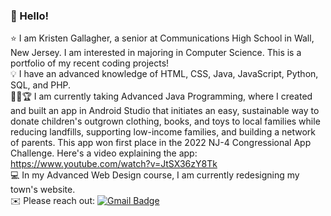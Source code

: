 ### :wave: Hello!

:star: I am Kristen Gallagher, a senior at Communications High School in Wall, New Jersey. I am interested in majoring in Computer Science. This is a portfolio of my recent coding projects!  
:bulb: I have an advanced knowledge of HTML, CSS, Java, JavaScript, Python, SQL, and PHP. <br /> 
:iphone::heavy_plus_sign::trophy: I am currently taking Advanced Java Programming, where I created and built an app in Android Studio that initiates an easy, sustainable way to donate children's outgrown clothing, books, and toys to local families while reducing landfills, supporting low-income families, and building a network of parents. This app won first place in the 2022 NJ-4 Congressional App Challenge. Here's a video explaining the app: https://www.youtube.com/watch?v=JtSX36zY8Tk<br /> 
:computer: In my Advanced Web Design course, I am currently redesigning my town's website.<br /> 
:envelope: Please reach out: [![Gmail Badge](https://img.shields.io/badge/-kristengal5@gmail.com-c14438?style=flat-square&logo=Gmail&logoColor=white&link=mailto:kristengal5@gmail.com)](mailto:kristengal5@gmail.com)
